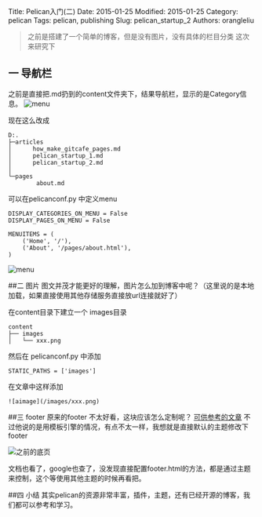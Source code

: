 Title:  Pelican入门(二)
Date: 2015-01-25
Modified: 2015-01-25
Category: pelican
Tags: pelican, publishing
Slug: pelican_startup_2
Authors: orangleliu

>之前是搭建了一个简单的博客，但是没有图片，没有具体的栏目分类
这次来研究下

## 一 导航栏
之前是直接把.md扔到的content文件夹下，结果导航栏，显示的是Category信息。
![menu](/images/pelican_2_1.png)

现在这么改成

```
D:.
├─articles
│      how_make_gitcafe_pages.md
│      pelican_startup_1.md
│      pelican_startup_2.md
│
└─pages
        about.md
```

可以在pelicanconf.py 中定义menu

```
DISPLAY_CATEGORIES_ON_MENU = False
DISPLAY_PAGES_ON_MENU = False

MENUITEMS = (
    ('Home', '/'),
    ('About', '/pages/about.html'),
)
```
![menu](/images/pelican_2_2.png)

##二 图片
图文并茂才能更好的理解，图片怎么加到博客中呢？（这里说的是本地加载，如果直接使用其他存储服务直接放url连接就好了）

在content目录下建立一个 images目录

```
content
├── images
│   └── xxx.png
```
然后在 pelicanconf.py 中添加

```
STATIC_PATHS = ['images']
```

在文章中这样添加

```
![aimage](/images/xxx.png)
```

##三 footer
原来的footer 不太好看，这块应该怎么定制呢？ [可供参考的文章](http://mygeekdaddy.net/2015/01/09/never-change-your-pelican-footer-again/) 不过他说的是用模板引擎的情况，有点不太一样，我想就是直接默认的主题修改下footer

![之前的底页](/images/pelican_2_3.png)

文档也看了，google也查了，没发现直接配置footer.html的方法，都是通过主题来控制，这个等使用其他主题的时候再看把。

##四 小结
其实pelican的资源非常丰富，插件，主题，还有已经开源的博客，我们都可以参考和学习。



